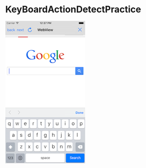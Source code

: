 # KeyBoardActionDetectPractice

![](https://github.com/nixnoughtnothing/KeyBoardActionDetectPractice/blob/master/readme_images/image1.png)

